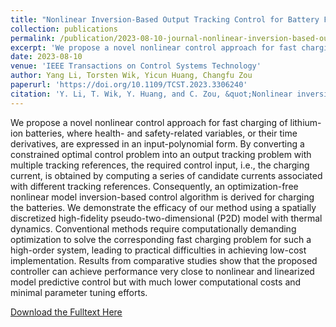 ```yaml
---
title: "Nonlinear Inversion-Based Output Tracking Control for Battery Fast Charging"
collection: publications
permalink: /publication/2023-08-10-journal-nonlinear-inversion-based-output-tracking-control-for-battery-fast-charging
excerpt: 'We propose a novel nonlinear control approach for fast charging of lithium-ion batteries, where health- and safety-related variables, or their time derivatives, are expressed in an input-polynomial form. By converting a constrained optimal control problem into an output tracking problem with multiple tracking references, the required control input, i.e., the charging current, is obtained by computing a series of candidate currents associated with different tracking references. Consequently, an optimization-free nonlinear model inversion-based control algorithm is derived for charging the batteries. We demonstrate the efficacy of our method using a spatially discretized high-fidelity pseudo-two-dimensional (P2D) model with thermal dynamics. Conventional methods require computationally demanding optimization to solve the corresponding fast charging problem for such a high-order system, leading to practical difficulties in achieving low-cost implementation. Results from comparative studies show that the proposed controller can achieve performance very close to nonlinear and linearized model predictive control but with much lower computational costs and minimal parameter tuning efforts.'
date: 2023-08-10
venue: 'IEEE Transactions on Control Systems Technology'
author: Yang Li, Torsten Wik, Yicun Huang, Changfu Zou
paperurl: 'https://doi.org/10.1109/TCST.2023.3306240'
citation: 'Y. Li, T. Wik, Y. Huang, and C. Zou, &quot;Nonlinear inversion-based output tracking control for battery fast charging,&quot; <i>IEEE Trans. Control Syst. Technol.</i>, 2023.'
---
```


We propose a novel nonlinear control approach for fast charging of lithium-ion batteries, where health- and safety-related variables, or their time derivatives, are expressed in an input-polynomial form. By converting a constrained optimal control problem into an output tracking problem with multiple tracking references, the required control input, i.e., the charging current, is obtained by computing a series of candidate currents associated with different tracking references. Consequently, an optimization-free nonlinear model inversion-based control algorithm is derived for charging the batteries. We demonstrate the efficacy of our method using a spatially discretized high-fidelity pseudo-two-dimensional (P2D) model with thermal dynamics. Conventional methods require computationally demanding optimization to solve the corresponding fast charging problem for such a high-order system, leading to practical difficulties in achieving low-cost implementation. Results from comparative studies show that the proposed controller can achieve performance very close to nonlinear and linearized model predictive control but with much lower computational costs and minimal parameter tuning efforts.

[Download the Fulltext Here](https://research.chalmers.se/publication/536933/file/536933_Fulltext.pdf)

